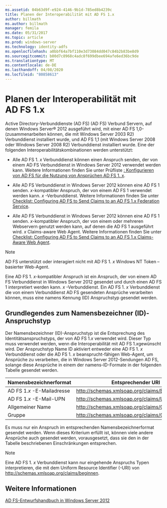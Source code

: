 ```yaml
---
ms.assetid: 04b63d9f-e924-4146-9b1d-785ed8b4239c
title: Planen der Interoperabilität mit AD FS 1.x
author: billmath
ms.author: billmath
manager: femila
ms.date: 05/31/2017
ms.topic: article
ms.prod: windows-server
ms.technology: identity-adfs
ms.openlocfilehash: a0bbf64a7bf110e3d73084dd047c84b2b83be8d9
ms.sourcegitcommit: b00d7c8968c4adc8f699dbee694afe6ed36bc9de
ms.translationtype: MT
ms.contentlocale: de-DE
ms.lasthandoff: 04/08/2020
ms.locfileid: "80858613"
---
```

# <a name="planning-for-interoperability-with-ad-fs-1x"></a>Planen der Interoperabilität mit AD FS 1.x

Active Directory-Verbunddienste (AD FS) \(AD FS\) Verbund Servern, auf denen Windows Server&reg; 2012 ausgeführt wird, mit einer AD FS 1,0-\(zusammenarbeiten können, die mit Windows Server 2003 R2\) Verbunddienst installiert wurde, und AD FS 1,1 \(mit Windows Server 2008 oder Windows Server 2008 R2\) Verbunddienst installiert wurde. Eine der folgenden Interoperabilitätskombinationen werden unterstützt:  

-   Alle AD FS 1. *x* Verbunddienst können einen Anspruch senden, der von einem AD FS Verbunddienst in Windows Server 2012 verwendet werden kann. Weitere Informationen finden Sie unter Prüfliste [: Konfigurieren von AD FS für die Nutzung von Ansprüchen AD FS 1. x](../../ad-fs/deployment/Checklist--Configuring-AD-FS--to-Consume-Claims-from-AD-FS-1.x.md).  

-   Alle AD FS Verbunddienst in Windows Server 2012 können eine AD FS 1 senden. *x*\-kompatibler Anspruch, der von einem AD FS 1 verwendet werden kann. *x* -Verbunddienst. Weitere Informationen finden Sie unter [Checklist: Configuring AD FS to Send Claims to an AD FS 1.x Federation Service](../../ad-fs/deployment/Checklist--Configuring-AD-FS-to-Send-Claims-to-an-AD-FS-1.x-Federation-Service.md).  

-   Alle AD FS Verbunddienst in Windows Server 2012 können eine AD FS 1 senden. *x*\-kompatibler Anspruch, der von einem oder mehreren Webservern genutzt werden kann, auf denen die AD FS 1 ausgeführt wird. *x* Claims\-aware Web Agent. Weitere Informationen finden Sie unter [Checklist: Configuring AD FS to Send Claims to an AD FS 1.x Claims-Aware Web Agent](../../ad-fs/deployment/Checklist--Configuring-AD-FS-to-Send-Claims-to-an-AD-FS-1.x-Claims-Aware-Web-Agent.md).  

> [!NOTE]  
> AD FS unterstützt oder interagiert nicht mit AD FS 1. *x* Windows NT Token – basierter Web-Agent.  

Eine AD FS 1. *x*\-kompatibler Anspruch ist ein Anspruch, der von einem AD FS Verbunddienst in Windows Server 2012 gesendet und durch einen AD FS 1 interpretiert werden kann. *x* -Verbunddienst. Ein AD FS 1. *x* Verbunddienst die von einem Verbunddienst AD FS gesendeten Ansprüche verarbeiten können, muss eine namens Kennung \(ID\) Anspruchstyp gesendet werden.  

## <a name="understanding-the-name-id-claim-type"></a>Grundlegendes zum Namensbezeichner (ID)-Anspruchstyp  
Der Namensbezeichner (ID)-Anspruchstyp ist die Entsprechung des Identitätsanspruchstyps, der von AD FS 1.*x* verwendet wird. Dieser Typ muss verwendet werden, wenn die Interoperabilität mit AD FS 1.*x*gewünscht wird. Der Anspruchstyp Name ID aktiviert entweder eine AD FS 1. *x* Verbunddienst oder die AD FS 1. *x* beansprucht\-fähigen Web-Agent, um Ansprüche zu verarbeiten, die in Windows Server 2012-Sendungen AD FS, solange diese Ansprüche in einem der namens-ID-Formate in der folgenden Tabelle gesendet werden.  


|      Namensbezeichnerformat       |               Entsprechender URI                |
|---------------------------|------------------------------------------------|
| AD FS 1.*x* -E-Mailadresse | http://schemas.xmlsoap.org/claims/EmailAddress |
|   AD FS 1.*x* -E-Mail-UPN   |     http://schemas.xmlsoap.org/claims/UPN      |
|        Allgemeiner Name        |  http://schemas.xmlsoap.org/claims/CommonName  |
|           Gruppe           |    http://schemas.xmlsoap.org/claims/Group     |

Es muss nur ein Anspruch im entsprechenden Namensbezeichnerformat gesendet werden. Wenn dieses Kriterium erfüllt ist, können viele andere Ansprüche auch gesendet werden, vorausgesetzt, dass sie den in der Tabelle beschriebenen Einschränkungen entsprechen.  

> [!NOTE]  
> Eine AD FS 1. *x* Verbunddienst kann nur eingehende Anspruchs Typen interpretieren, die mit dem Uniform Resource Identifier \(-URI\) von http://schemas.xmlsoap.org/claims/beginnen.  

## <a name="see-also"></a>Weitere Informationen
[AD FS-Entwurfshandbuch in Windows Server 2012](AD-FS-Design-Guide-in-Windows-Server-2012.md)
